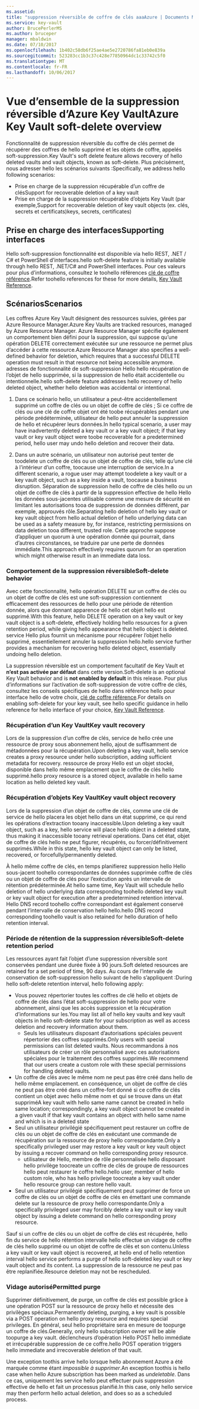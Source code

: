```yaml
---
ms.assetid: 
title: "suppression réversible de coffre de clés aaaAzure | Documents Microsoft"
ms.service: key-vault
author: BrucePerlerMS
ms.author: bruceper
manager: mbaldwin
ms.date: 07/10/2017
ms.openlocfilehash: 1b402c58db6f25ae4ae5e2720786fa81eb0e839a
ms.sourcegitcommit: 523283cc1b3c37c428e77850964dc1c33742c5f0
ms.translationtype: MT
ms.contentlocale: fr-FR
ms.lasthandoff: 10/06/2017
---
```

# <a name="azure-key-vault-soft-delete-overview"></a><span data-ttu-id="f3a9d-102">Vue d’ensemble de la suppression réversible d’Azure Key Vault</span><span class="sxs-lookup"><span data-stu-id="f3a9d-102">Azure Key Vault soft-delete overview</span></span>

<span data-ttu-id="f3a9d-103">Fonctionnalité de suppression réversible du coffre de clés permet de récupérer des coffres de hello supprimé et les objets de coffre, appelés soft-suppression.</span><span class="sxs-lookup"><span data-stu-id="f3a9d-103">Key Vault's soft delete feature allows recovery of hello deleted vaults and vault objects, known as soft-delete.</span></span> <span data-ttu-id="f3a9d-104">Plus précisément, nous adresser hello les scénarios suivants :</span><span class="sxs-lookup"><span data-stu-id="f3a9d-104">Specifically, we address hello following scenarios:</span></span>

- <span data-ttu-id="f3a9d-105">Prise en charge de la suppression récupérable d’un coffre de clés</span><span class="sxs-lookup"><span data-stu-id="f3a9d-105">Support for recoverable deletion of a key vault</span></span>
- <span data-ttu-id="f3a9d-106">Prise en charge de la suppression récupérable d’objets Key Vault (par exemple,</span><span class="sxs-lookup"><span data-stu-id="f3a9d-106">Support for recoverable deletion of key vault objects (ex.</span></span> <span data-ttu-id="f3a9d-107">clés, secrets et certificats)</span><span class="sxs-lookup"><span data-stu-id="f3a9d-107">keys, secrets, certificates)</span></span>

## <a name="supporting-interfaces"></a><span data-ttu-id="f3a9d-108">Prise en charge des interfaces</span><span class="sxs-lookup"><span data-stu-id="f3a9d-108">Supporting interfaces</span></span>

<span data-ttu-id="f3a9d-109">Hello soft-suppression fonctionnalité est disponible via hello REST, .NET / C# et PowerShell d’interfaces.</span><span class="sxs-lookup"><span data-stu-id="f3a9d-109">hello soft-delete feature is initially available through hello REST, .NET/C# and PowerShell interfaces.</span></span> <span data-ttu-id="f3a9d-110">Pour ces valeurs pour plus d’informations, consultez le toohello références [clé de coffre référence](https://docs.microsoft.com/azure/key-vault/).</span><span class="sxs-lookup"><span data-stu-id="f3a9d-110">Refer toohello references for these for more details, [Key Vault Reference](https://docs.microsoft.com/azure/key-vault/).</span></span>

## <a name="scenarios"></a><span data-ttu-id="f3a9d-111">Scénarios</span><span class="sxs-lookup"><span data-stu-id="f3a9d-111">Scenarios</span></span>

<span data-ttu-id="f3a9d-112">Les coffres Azure Key Vault désignent des ressources suivies, gérées par Azure Resource Manager.</span><span class="sxs-lookup"><span data-stu-id="f3a9d-112">Azure Key Vaults are tracked resources, managed by Azure Resource Manager.</span></span> <span data-ttu-id="f3a9d-113">Azure Resource Manager spécifie également un comportement bien défini pour la suppression, qui suppose qu’une opération DELETE correctement exécutée sur une ressource ne permet plus d’accéder à cette ressource.</span><span class="sxs-lookup"><span data-stu-id="f3a9d-113">Azure Resource Manager also specifies a well-defined behavior for deletion, which requires that a successful DELETE operation must result in that resource not being accessible anymore.</span></span> <span data-ttu-id="f3a9d-114">adresses de fonctionnalité de soft-suppression Hello hello récupération de l’objet de hello supprimée, si la suppression de hello était accidentelle ou intentionnelle.</span><span class="sxs-lookup"><span data-stu-id="f3a9d-114">hello soft-delete feature addresses hello recovery of hello deleted object, whether hello deletion was accidental or intentional.</span></span>

1. <span data-ttu-id="f3a9d-115">Dans ce scénario hello, un utilisateur a peut-être accidentellement supprimé un coffre de clés ou un objet de coffre de clés ; Si ce coffre de clés ou une clé de coffre objet ont été toobe récupérables pendant une période prédéterminée, utilisateur de hello peut annuler la suppression de hello et récupérer leurs données.</span><span class="sxs-lookup"><span data-stu-id="f3a9d-115">In hello typical scenario, a user may have inadvertently deleted a key vault or a key vault object; if that key vault or key vault object were toobe recoverable for a predetermined period, hello user may undo hello deletion and recover their data.</span></span>

2. <span data-ttu-id="f3a9d-116">Dans un autre scénario, un utilisateur non autorisé peut tenter de toodelete un coffre de clés ou un objet de coffre de clés, telle qu’une clé à l’intérieur d’un coffre, toocause une interruption de service.</span><span class="sxs-lookup"><span data-stu-id="f3a9d-116">In a different scenario, a rogue user may attempt toodelete a key vault or a key vault object, such as a key inside a vault, toocause a business disruption.</span></span> <span data-ttu-id="f3a9d-117">Séparation de suppression hello de coffre de clés hello ou un objet de coffre de clés à partir de la suppression effective de hello Hello les données sous-jacentes utilisable comme une mesure de sécurité en limitant les autorisations tooa de suppression de données différent, par exemple, approuvés rôle.</span><span class="sxs-lookup"><span data-stu-id="f3a9d-117">Separating hello deletion of hello key vault or key vault object from hello actual deletion of hello underlying data can be used as a safety measure by, for instance, restricting permissions on data deletion tooa different, trusted role.</span></span> <span data-ttu-id="f3a9d-118">Cette approche suppose d’appliquer un quorum à une opération donnée qui pourrait, dans d’autres circonstances, se traduire par une perte de données immédiate.</span><span class="sxs-lookup"><span data-stu-id="f3a9d-118">This approach effectively requires quorum for an operation which might otherwise result in an immediate data loss.</span></span>

### <a name="soft-delete-behavior"></a><span data-ttu-id="f3a9d-119">Comportement de la suppression réversible</span><span class="sxs-lookup"><span data-stu-id="f3a9d-119">Soft-delete behavior</span></span>

<span data-ttu-id="f3a9d-120">Avec cette fonctionnalité, hello opération DELETE sur un coffre de clés ou un objet de coffre de clés est une soft-suppression contiennent efficacement des ressources de hello pour une période de rétention donnée, alors que donnant apparence de hello cet objet hello est supprimé.</span><span class="sxs-lookup"><span data-stu-id="f3a9d-120">With this feature, hello DELETE operation on a key vault or key vault object is a soft-delete, effectively holding hello resources for a given retention period, while giving hello appearance that hello object is deleted.</span></span> <span data-ttu-id="f3a9d-121">service Hello plus fournit un mécanisme pour récupérer l’objet hello supprimé, essentiellement annuler la suppression hello.</span><span class="sxs-lookup"><span data-stu-id="f3a9d-121">hello service further provides a mechanism for recovering hello deleted object, essentially undoing hello deletion.</span></span> 

<span data-ttu-id="f3a9d-122">La suppression réversible est un comportement facultatif de Key Vault et **n’est pas activée par défaut** dans cette version.</span><span class="sxs-lookup"><span data-stu-id="f3a9d-122">Soft-delete is an optional Key Vault behavior and is **not enabled by default** in this release.</span></span> <span data-ttu-id="f3a9d-123">Pour plus d’informations sur l’activation de soft-suppression de votre coffre de clés, consultez les conseils spécifiques de hello dans référence hello pour interface hello de votre choix, [clé de coffre référence](https://docs.microsoft.com/azure/key-vault/).</span><span class="sxs-lookup"><span data-stu-id="f3a9d-123">For details on enabling soft-delete for your key vault, see hello specific guidance in hello reference for hello interface of your choice, [Key Vault Reference](https://docs.microsoft.com/azure/key-vault/).</span></span>

### <a name="key-vault-recovery"></a><span data-ttu-id="f3a9d-124">Récupération d’un Key Vault</span><span class="sxs-lookup"><span data-stu-id="f3a9d-124">Key vault recovery</span></span>

<span data-ttu-id="f3a9d-125">Lors de la suppression d’un coffre de clés, service de hello crée une ressource de proxy sous abonnement hello, ajout de suffisamment de métadonnées pour la récupération.</span><span class="sxs-lookup"><span data-stu-id="f3a9d-125">Upon deleting a key vault, hello service creates a proxy resource under hello subscription, adding sufficient metadata for recovery.</span></span> <span data-ttu-id="f3a9d-126">ressource de proxy Hello est un objet stocké, disponible dans hello même emplacement que le coffre de clés hello supprimé.</span><span class="sxs-lookup"><span data-stu-id="f3a9d-126">hello proxy resource is a stored object, available in hello same location as hello deleted key vault.</span></span> 

### <a name="key-vault-object-recovery"></a><span data-ttu-id="f3a9d-127">Récupération d’objets Key Vault</span><span class="sxs-lookup"><span data-stu-id="f3a9d-127">Key vault object recovery</span></span>

<span data-ttu-id="f3a9d-128">Lors de la suppression d’un objet de coffre de clés, comme une clé de service de hello placera les objet hello dans un état supprimé, ce qui rend les opérations d’extraction tooany inaccessible.</span><span class="sxs-lookup"><span data-stu-id="f3a9d-128">Upon deleting a key vault object, such as a key, hello service will place hello object in a deleted state, thus making it inaccessible tooany retrieval operations.</span></span> <span data-ttu-id="f3a9d-129">Dans cet état, objet de coffre de clés hello ne peut figurer, récupérés, ou forcer/définitivement supprimés.</span><span class="sxs-lookup"><span data-stu-id="f3a9d-129">While in this state, hello key vault object can only be listed, recovered, or forcefully/permanently deleted.</span></span> 

<span data-ttu-id="f3a9d-130">À hello même coffre de clés, en temps planifierez suppression hello Hello sous-jacent toohello correspondantes de données supprimée coffre de clés ou un objet de coffre de clés pour l’exécution après un intervalle de rétention prédéterminée.</span><span class="sxs-lookup"><span data-stu-id="f3a9d-130">At hello same time, Key Vault will schedule hello deletion of hello underlying data corresponding toohello deleted key vault or key vault object for execution after a predetermined retention interval.</span></span> <span data-ttu-id="f3a9d-131">Hello DNS record toohello coffre correspondant est également conservé pendant l’intervalle de conservation hello hello.</span><span class="sxs-lookup"><span data-stu-id="f3a9d-131">hello DNS record corresponding toohello vault is also retained for hello duration of hello retention interval.</span></span>

### <a name="soft-delete-retention-period"></a><span data-ttu-id="f3a9d-132">Période de rétention de la suppression réversible</span><span class="sxs-lookup"><span data-stu-id="f3a9d-132">Soft-delete retention period</span></span>

<span data-ttu-id="f3a9d-133">Les ressources ayant fait l’objet d’une suppression réversible sont conservées pendant une durée fixée à 90 jours.</span><span class="sxs-lookup"><span data-stu-id="f3a9d-133">Soft deleted resources are retained for a set period of time, 90 days.</span></span> <span data-ttu-id="f3a9d-134">Au cours de l’intervalle de conservation de soft-suppression hello suivant de hello s’appliquent :</span><span class="sxs-lookup"><span data-stu-id="f3a9d-134">During hello soft-delete retention interval, hello following apply:</span></span>

- <span data-ttu-id="f3a9d-135">Vous pouvez répertorier toutes les coffres de clé hello et objets de coffre de clés dans l’état soft-suppression de hello pour votre abonnement, ainsi que les accès suppression et la récupération d’informations sur les.</span><span class="sxs-lookup"><span data-stu-id="f3a9d-135">You may list all of hello key vaults and key vault objects in hello soft-delete state for your subscription as well as access deletion and recovery information about them.</span></span>
    - <span data-ttu-id="f3a9d-136">Seuls les utilisateurs disposant d’autorisations spéciales peuvent répertorier des coffres supprimés.</span><span class="sxs-lookup"><span data-stu-id="f3a9d-136">Only users with special permissions can list deleted vaults.</span></span> <span data-ttu-id="f3a9d-137">Nous recommandons à nos utilisateurs de créer un rôle personnalisé avec ces autorisations spéciales pour le traitement des coffres supprimés.</span><span class="sxs-lookup"><span data-stu-id="f3a9d-137">We recommend that our users create a custom role with these special permissions for handling deleted vaults.</span></span>
- <span data-ttu-id="f3a9d-138">Un coffre de clés avec le même nom ne peut pas être créé dans hello de hello même emplacement. en conséquence, un objet de coffre de clés ne peut pas être créé dans un coffre-fort donné si ce coffre de clés contient un objet avec hello même nom et qui se trouve dans un état supprimé</span><span class="sxs-lookup"><span data-stu-id="f3a9d-138">A key vault with hello same name cannot be created in hello same location; correspondingly, a key vault object cannot be created in a given vault if that key vault contains an object with hello same name and which is in a deleted state</span></span> 
- <span data-ttu-id="f3a9d-139">Seul un utilisateur privilégié spécifiquement peut restaurer un coffre de clés ou un objet de coffre de clés en exécutant une commande de récupération sur la ressource de proxy hello correspondante.</span><span class="sxs-lookup"><span data-stu-id="f3a9d-139">Only a specifically privileged user may restore a key vault or key vault object by issuing a recover command on hello corresponding proxy resource.</span></span>
    - <span data-ttu-id="f3a9d-140">utilisateur de Hello, membre de rôle personnalisée hello disposant hello privilège toocreate un coffre de clés de groupe de ressources hello peut restaurer le coffre hello.</span><span class="sxs-lookup"><span data-stu-id="f3a9d-140">hello user, member of hello custom role, who has hello privilege toocreate a key vault under hello resource group can restore hello vault.</span></span>
- <span data-ttu-id="f3a9d-141">Seul un utilisateur privilégié spécifiquement peut supprimer de force un coffre de clés ou un objet de coffre de clés en émettant une commande delete sur la ressource de proxy hello correspondante.</span><span class="sxs-lookup"><span data-stu-id="f3a9d-141">Only a specifically privileged user may forcibly delete a key vault or key vault object by issuing a delete command on hello corresponding proxy resource.</span></span>

<span data-ttu-id="f3a9d-142">Sauf si un coffre de clés ou un objet de coffre de clés est récupérée, hello fin du service de hello rétention intervalle hello effectue un vidage de coffre de clés hello supprimé ou un objet de coffre de clés et son contenu.</span><span class="sxs-lookup"><span data-stu-id="f3a9d-142">Unless a key vault or key vault object is recovered, at hello end of hello retention interval hello service performs a purge of hello soft-deleted key vault or key vault object and its content.</span></span> <span data-ttu-id="f3a9d-143">La suppression de la ressource ne peut pas être replanifiée.</span><span class="sxs-lookup"><span data-stu-id="f3a9d-143">Resource deletion may not be rescheduled.</span></span>

### <a name="permitted-purge"></a><span data-ttu-id="f3a9d-144">Vidage autorisé</span><span class="sxs-lookup"><span data-stu-id="f3a9d-144">Permitted purge</span></span>

<span data-ttu-id="f3a9d-145">Supprimer définitivement, de purge, un coffre de clés est possible grâce à une opération POST sur la ressource de proxy hello et nécessite des privilèges spéciaux.</span><span class="sxs-lookup"><span data-stu-id="f3a9d-145">Permanently deleting, purging, a key vault is possible via a POST operation on hello proxy resource and requires special privileges.</span></span> <span data-ttu-id="f3a9d-146">En général, seul hello propriétaire sera en mesure de toopurge un coffre de clés.</span><span class="sxs-lookup"><span data-stu-id="f3a9d-146">Generally, only hello subscription owner will be able toopurge a key vault.</span></span> <span data-ttu-id="f3a9d-147">déclencheurs d’opération Hello POST hello immédiate et irrécupérable suppression de ce coffre.</span><span class="sxs-lookup"><span data-stu-id="f3a9d-147">hello POST operation triggers hello immediate and irrecoverable deletion of that vault.</span></span> 

<span data-ttu-id="f3a9d-148">Une exception toothis arrive hello lorsque hello abonnement Azure a été marquée comme étant *impossible à supprimer*.</span><span class="sxs-lookup"><span data-stu-id="f3a9d-148">An exception toothis is hello case when hello Azure subscription has been marked as *undeletable*.</span></span> <span data-ttu-id="f3a9d-149">Dans ce cas, uniquement les service hello peut effectuer puis suppression effective de hello et fait un processus planifié.</span><span class="sxs-lookup"><span data-stu-id="f3a9d-149">In this case, only hello service may then perform hello actual deletion, and does so as a scheduled process.</span></span> 



